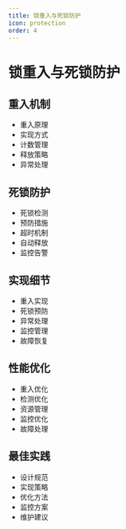 ```yaml
---
title: 锁重入与死锁防护
icon: protection
order: 4
---
```


# 锁重入与死锁防护

## 重入机制
- 重入原理
- 实现方式
- 计数管理
- 释放策略
- 异常处理

## 死锁防护
- 死锁检测
- 预防措施
- 超时机制
- 自动释放
- 监控告警

## 实现细节
- 重入实现
- 死锁预防
- 异常处理
- 监控管理
- 故障恢复

## 性能优化
- 重入优化
- 检测优化
- 资源管理
- 监控优化
- 故障处理

## 最佳实践
- 设计规范
- 实现策略
- 优化方法
- 监控方案
- 维护建议
